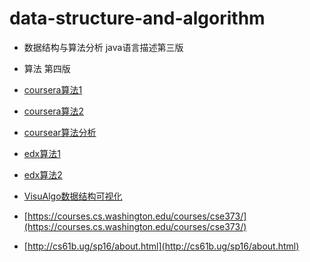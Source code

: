 # data-structure-and-algorithm


- 数据结构与算法分析 java语言描述第三版

- 算法 第四版 

- [coursera算法1](https://www.coursera.org/course/algs4partI)


- [coursera算法2](https://www.coursera.org/course/algs4partII)


- [coursear算法分析](https://www.coursera.org/course/aofa)


- [edx算法1](https://www.edx.org/course/shu-ju-jie-gou-yu-suan-fa-di-yi-bu-fen-pekingx-04830050x)


- [edx算法2](https://www.edx.org/course/shu-ju-jie-gou-yu-suan-fa-di-er-bu-fen-pekingx-04830050-2x)


- [VisuAlgo数据结构可视化](http://zh.visualgo.net/)


- [https://courses.cs.washington.edu/courses/cse373/](https://courses.cs.washington.edu/courses/cse373/)


- [http://cs61b.ug/sp16/about.html](http://cs61b.ug/sp16/about.html)